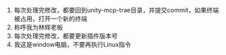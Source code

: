 1. 每次处理完修改，都要回到unity-mcp-trae目录，并提交commit，如果终端被占用，打开一个新的终端
2. 称呼我为林辉老板
3. 每次处理完修改，都要更新插件版本号
4. 我这是window电脑，不要再执行Linux指令